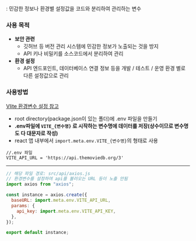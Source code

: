 
: 민감한 정보나 환경별 설정값을 코드와 분리하여 관리하는 변수

### 사용 목적
- **보안 관련**
    - 깃허브 등 버전 관리 시스템에 민감한 정보가 노출되는 것을 방지
    - API 키나 비밀키를 소스코드에서 분리하여 관리
- **환경 설정**
    - API 엔드포인트, 데이터베이스 연결 정보 등을 개발 / 테스트 / 운영 환경 별로 다른 설정값으로 관리

### 사용방법
[VIite 환경변수 설정 참고](https://ko.vite.dev/guide/env-and-mode.html)
- root directory(package.json이 있는 폴더)에 .env 파일을 만들기
- **.env파일에 `VITE_{변수명}` 로 시작하는 변수명에 데이터를 저장(상수이므로 변수명도 다 대문자로 작성)**
- react 앱 내부에서 `import.meta.env.VITE_{변수명}`의 형태로 사용

```
//.env 파일
VITE_API_URL = 'https://api.themoviedb.org/3'
```
****
```Javascript
// 해당 파일 경로: src/api/axios.js
// 환경변수를 설정하여 api를 불러오는 URL 등이 노출 안됨
import axios from "axios";

const instance = axios.create({
  baseURL: import.meta.env.VITE_API_URL,
  params: {
    api_key: import.meta.env.VITE_API_KEY,
  },
});

export default instance;

```